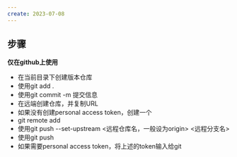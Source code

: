 ```yaml
---
create: 2023-07-08
---
```

## 步骤

**仅在github上使用**

* 在当前目录下创建版本仓库
* 使用git add .
* 使用git commit -m 提交信息
* 在远端创建仓库，并复制URL
* 如果没有创建personal access token，创建一个
* git remote add <name> <url>
* 使用git push --set-upstream <远程仓库名，一般设为origin> <远程分支名>
* 使用git push
* 如果需要personal access token，将上述的token输入给git

